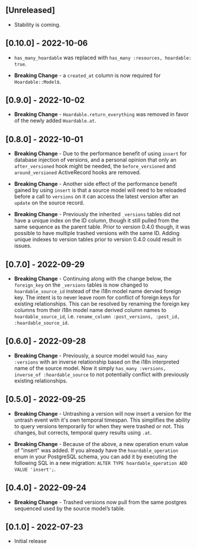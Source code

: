 ## [Unreleased]

- Stability is coming.

## [0.10.0] - 2022-10-06

- `has_many_hoardable` was replaced with `has_many :resources, hoardable: true`.

- **Breaking Change** - a `created_at` column is now required for `Hoardable::Model`s.

## [0.9.0] - 2022-10-02

- **Breaking Change** - `Hoardable.return_everything` was removed in favor of the newly added
  `Hoardable.at`.

## [0.8.0] - 2022-10-01

- **Breaking Change** - Due to the performance benefit of using `insert` for database injection of
  versions, and a personal opinion that only an `after_versioned` hook might be needed, the
  `before_versioned` and `around_versioned` ActiveRecord hooks are removed.

- **Breaking Change** - Another side effect of the performance benefit gained by using `insert` is
  that a source model will need to be reloaded before a call to `versions` on it can access the
  latest version after an `update` on the source record.

- **Breaking Change** - Previously the inherited `_versions` tables did not have a unique index on
  the ID column, though it still pulled from the same sequence as the parent table. Prior to version
  0.4.0 though, it was possible to have multiple trashed versions with the same ID. Adding unique
  indexes to version tables prior to version 0.4.0 could result in issues.

## [0.7.0] - 2022-09-29

- **Breaking Change** - Continuing along with the change below, the `foreign_key` on the `_versions`
  tables is now changed to `hoardable_source_id` instead of the i18n model name dervied foreign key.
  The intent is to never leave room for conflict of foreign keys for existing relationships. This
  can be resolved by renaming the foreign key columns from their i18n model name derived column
  names to `hoardable_source_id`, i.e. `rename_column :post_versions, :post_id, :hoardable_source_id`.

## [0.6.0] - 2022-09-28

- **Breaking Change** - Previously, a source model would `has_many :versions` with an inverse
  relationship based on the i18n interpreted name of the source model. Now it simply `has_many
  :versions, inverse_of :hoardable_source` to not potentially conflict with previously existing
  relationships.

## [0.5.0] - 2022-09-25

- **Breaking Change** - Untrashing a version will now insert a version for the untrash event with
  it's own temporal timespan. This simplifies the ability to query versions temporarily for when
  they were trashed or not. This changes, but corrects, temporal query results using `.at`.

- **Breaking Change** - Because of the above, a new operation enum value of "insert" was added. If
  you already have the `hoardable_operation` enum in your PostgreSQL schema, you can add it by
  executing the following SQL in a new migration: `ALTER TYPE hoardable_operation ADD VALUE
  'insert';`.

## [0.4.0] - 2022-09-24

- **Breaking Change** - Trashed versions now pull from the same postgres sequenced used by the
  source model’s table.

## [0.1.0] - 2022-07-23

- Initial release
